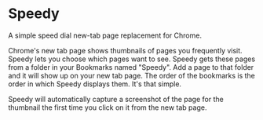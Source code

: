 Speedy
======

A simple speed dial new-tab page replacement for Chrome.

Chrome's new tab page shows thumbnails of pages you frequently visit. Speedy lets you choose which pages want to see. Speedy gets these pages from a folder in your Bookmarks named "Speedy". Add a page to that folder and it will show up on your new tab page. The order of the bookmarks is the order in which Speedy displays them. It's that simple.

Speedy will automatically capture a screenshot of the page for the thumbnail the first time you click on it from the new tab page.